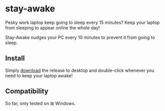# stay-awake

Pesky work laptop keep going to sleep every 15 minutes? Keep your laptop from sleeping to appear online the whole day!

Stay-Awake nudges your PC every 10 minutes to prevent it from going to sleep.

## Install

Simply [download](https://github.com/GeNiaaz/stay-awake/releases/download/1.0/nudge.exe) the release to desktop and double-click whenever you need to keep your laptop awake!

## Compatibility

So far, only tested on ⊞ Windows.
